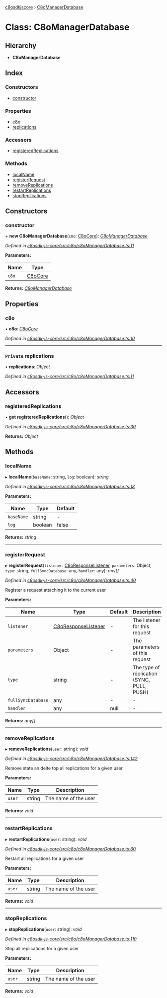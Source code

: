 [c8osdkjscore](../README.md) › [C8oManagerDatabase](c8omanagerdatabase.md)

# Class: C8oManagerDatabase

## Hierarchy

* **C8oManagerDatabase**

## Index

### Constructors

* [constructor](c8omanagerdatabase.md#constructor)

### Properties

* [c8o](c8omanagerdatabase.md#c8o)
* [replications](c8omanagerdatabase.md#private-replications)

### Accessors

* [registeredReplications](c8omanagerdatabase.md#registeredreplications)

### Methods

* [localName](c8omanagerdatabase.md#localname)
* [registerRequest](c8omanagerdatabase.md#registerrequest)
* [removeReplications](c8omanagerdatabase.md#removereplications)
* [restartReplications](c8omanagerdatabase.md#restartreplications)
* [stopReplications](c8omanagerdatabase.md#stopreplications)

## Constructors

###  constructor

\+ **new C8oManagerDatabase**(`c8o`: [C8oCore](c8ocore.md)): *[C8oManagerDatabase](c8omanagerdatabase.md)*

*Defined in [c8osdk-js-core/src/c8o/c8oManagerDatabase.ts:11](https://github.com/convertigo/c8osdk-angular/blob/ce1ada0/src/c8o/c8oManagerDatabase.ts#L11)*

**Parameters:**

Name | Type |
------ | ------ |
`c8o` | [C8oCore](c8ocore.md) |

**Returns:** *[C8oManagerDatabase](c8omanagerdatabase.md)*

## Properties

###  c8o

• **c8o**: *[C8oCore](c8ocore.md)*

*Defined in [c8osdk-js-core/src/c8o/c8oManagerDatabase.ts:10](https://github.com/convertigo/c8osdk-angular/blob/ce1ada0/src/c8o/c8oManagerDatabase.ts#L10)*

___

### `Private` replications

• **replications**: *Object*

*Defined in [c8osdk-js-core/src/c8o/c8oManagerDatabase.ts:11](https://github.com/convertigo/c8osdk-angular/blob/ce1ada0/src/c8o/c8oManagerDatabase.ts#L11)*

## Accessors

###  registeredReplications

• **get registeredReplications**(): *Object*

*Defined in [c8osdk-js-core/src/c8o/c8oManagerDatabase.ts:30](https://github.com/convertigo/c8osdk-angular/blob/ce1ada0/src/c8o/c8oManagerDatabase.ts#L30)*

**Returns:** *Object*

## Methods

###  localName

▸ **localName**(`baseName`: string, `log`: boolean): *string*

*Defined in [c8osdk-js-core/src/c8o/c8oManagerDatabase.ts:18](https://github.com/convertigo/c8osdk-angular/blob/ce1ada0/src/c8o/c8oManagerDatabase.ts#L18)*

**Parameters:**

Name | Type | Default |
------ | ------ | ------ |
`baseName` | string | - |
`log` | boolean | false |

**Returns:** *string*

___

###  registerRequest

▸ **registerRequest**(`listener`: [C8oResponseListener](../interfaces/c8oresponselistener.md), `parameters`: Object, `type`: string, `fullSyncDatabase`: any, `handler`: any): *any[]*

*Defined in [c8osdk-js-core/src/c8o/c8oManagerDatabase.ts:40](https://github.com/convertigo/c8osdk-angular/blob/ce1ada0/src/c8o/c8oManagerDatabase.ts#L40)*

Register a request attaching it to the current user

**Parameters:**

Name | Type | Default | Description |
------ | ------ | ------ | ------ |
`listener` | [C8oResponseListener](../interfaces/c8oresponselistener.md) | - | The listener for this request |
`parameters` | Object | - | The parameters of this request |
`type` | string | - | The type of réplication (SYNC, PULL, PUSH)  |
`fullSyncDatabase` | any | - | - |
`handler` | any |  null | - |

**Returns:** *any[]*

___

###  removeReplications

▸ **removeReplications**(`user`: string): *void*

*Defined in [c8osdk-js-core/src/c8o/c8oManagerDatabase.ts:142](https://github.com/convertigo/c8osdk-angular/blob/ce1ada0/src/c8o/c8oManagerDatabase.ts#L142)*

Remove state an delte top all replications for a given user

**Parameters:**

Name | Type | Description |
------ | ------ | ------ |
`user` | string | The name of the user  |

**Returns:** *void*

___

###  restartReplications

▸ **restartReplications**(`user`: string): *void*

*Defined in [c8osdk-js-core/src/c8o/c8oManagerDatabase.ts:60](https://github.com/convertigo/c8osdk-angular/blob/ce1ada0/src/c8o/c8oManagerDatabase.ts#L60)*

Restart all replications for a given user

**Parameters:**

Name | Type | Description |
------ | ------ | ------ |
`user` | string | The name of the user  |

**Returns:** *void*

___

###  stopReplications

▸ **stopReplications**(`user`: string): *void*

*Defined in [c8osdk-js-core/src/c8o/c8oManagerDatabase.ts:110](https://github.com/convertigo/c8osdk-angular/blob/ce1ada0/src/c8o/c8oManagerDatabase.ts#L110)*

Stop all replications for a given user

**Parameters:**

Name | Type | Description |
------ | ------ | ------ |
`user` | string | The name of the user  |

**Returns:** *void*
